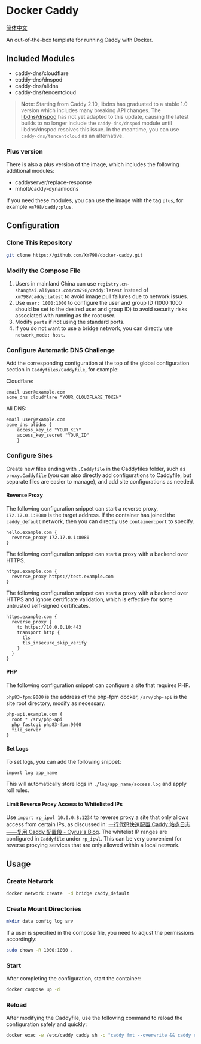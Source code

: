 # Docker Caddy

[简体中文](README_ZH.md)

An out-of-the-box template for running Caddy with Docker.

## Included Modules

- caddy-dns/cloudflare
- ~~caddy-dns/dnspod~~
- caddy-dns/alidns
- caddy-dns/tencentcloud

> **Note**: Starting from Caddy 2.10, libdns has graduated to a stable 1.0 version which includes many breaking API changes. The [libdns/dnspod](https://github.com/libdns/dnspod) has not yet adapted to this update, causing the latest builds to no longer include the `caddy-dns/dnspod` module until libdns/dnspod resolves this issue. In the meantime, you can use `caddy-dns/tencentcloud` as an alternative.

### Plus version

There is also a plus version of the image, which includes the following additional modules:

- caddyserver/replace-response
- mholt/caddy-dynamicdns

If you need these modules, you can use the image with the tag `plus`, for example `xm798/caddy:plus`.

## Configuration

### Clone This Repository

```bash
git clone https://github.com/Xm798/docker-caddy.git
```

### Modify the Compose File

1. Users in mainland China can use `registry.cn-shanghai.aliyuncs.com/xm798/caddy:latest` instead of `xm798/caddy:latest` to avoid image pull failures due to network issues.
2. Use `user: 1000:1000` to configure the user and group ID (1000:1000 should be set to the desired user and group ID) to avoid security risks associated with running as the root user.
3. Modify `ports` if not using the standard ports.
4. If you do not want to use a bridge network, you can directly use `network_mode: host`.

### Configure Automatic DNS Challenge

Add the corresponding configuration at the top of the global configuration section in `Caddyfiles/Caddyfile`, for example:

Cloudflare:

```Caddyfile
email user@example.com
acme_dns cloudflare "YOUR_CLOUDFLARE_TOKEN"
```

Ali DNS:

```Caddyfile
email user@example.com
acme_dns alidns {
    access_key_id "YOUR_KEY"
    access_key_secret "YOUR_ID"
    }
```

### Configure Sites

Create new files ending with `.Caddyfile` in the Caddyfiles folder, such as `proxy.Caddyfile` (you can also directly add configurations to Caddyfile, but separate files are easier to manage), and add site configurations as needed.

#### Reverse Proxy

The following configuration snippet can start a reverse proxy, `172.17.0.1:8080` is the target address. If the container has joined the `caddy_default` network, then you can directly use `container:port` to specify.

```Caddyfile
hello.example.com {
  reverse_proxy 172.17.0.1:8080
}
```

The following configuration snippet can start a proxy with a backend over HTTPS.

```Caddyfile
https.example.com {
  reverse_proxy https://test.example.com
}
```

The following configuration snippet can start a proxy with a backend over HTTPS and ignore certificate validation, which is effective for some untrusted self-signed certificates.

```Caddyfile
https.example.com {
  reverse_proxy {
    to https://10.0.0.10:443
    transport http {
      tls
      tls_insecure_skip_verify
    }
  }
}
```

#### PHP

The following configuration snippet can configure a site that requires PHP.

`php83-fpm:9000` is the address of the php-fpm docker, `/srv/php-api` is the site root directory, modify as necessary.

```Caddyfile
php-api.example.com {
  root * /srv/php-api
  php_fastcgi php83-fpm:9000
  file_server
}
```

#### Set Logs

To set logs, you can add the following snippet:

```Caddyfile
import log app_name
```

This will automatically store logs in `./log/app_name/access.log` and apply roll rules.

#### Limit Reverse Proxy Access to Whitelisted IPs

Use `import rp_ipwl 10.0.0.8:1234` to reverse proxy a site that only allows access from certain IPs, as discussed in: [一行代码快速配置 Caddy 站点日志——复用 Caddy 配置段 - Cyrus's Blog](https://blog.xm.mk/posts/f04a/). The whitelist IP ranges are configured in `Caddyfile` under `rp_ipwl`. This can be very convenient for reverse proxying services that are only allowed within a local network.

## Usage

### Create Network

```bash
docker network create  -d bridge caddy_default
```

### Create Mount Directories

```bash
mkdir data config log srv
```

If a user is specified in the compose file, you need to adjust the permissions accordingly:

```bash
sudo chown -R 1000:1000 .
```

### Start

After completing the configuration, start the container:

```bash
docker compose up -d
```

### Reload

After modifying the Caddyfile, use the following command to reload the configuration safely and quickly:

```bash
docker exec -w /etc/caddy caddy sh -c "caddy fmt --overwrite && caddy reload"
```
